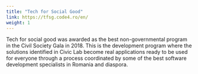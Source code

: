 ```yaml
---
title: "Tech for Social Good"
link: https://tfsg.code4.ro/en/
weight: 1
---
```

Tech for social good was awarded as the best non-governmental program in the Civil Society Gala in 2018. This is the development program where the solutions identified in Civic Lab become real applications ready to be used for everyone through a process  coordinated by some of the best software development specialists in Romania and diaspora.

